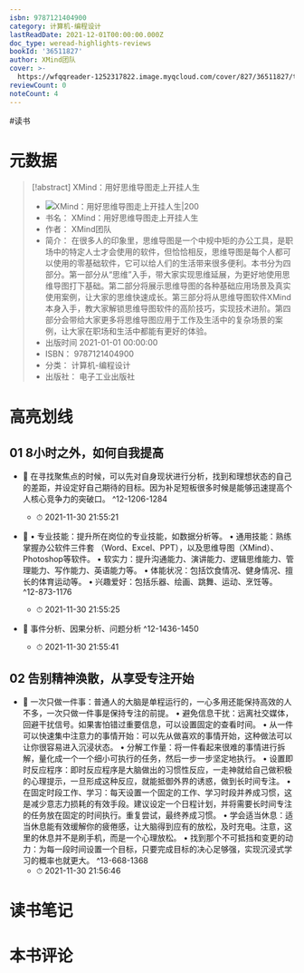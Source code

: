 ```yaml
---
isbn: 9787121404900
category: 计算机-编程设计
lastReadDate: 2021-12-01T00:00:00.000Z
doc_type: weread-highlights-reviews
bookId: '36511827'
author: XMind团队
cover: >-
  https://wfqqreader-1252317822.image.myqcloud.com/cover/827/36511827/t7_36511827.jpg
reviewCount: 0
noteCount: 4
---
```

  #读书
# 元数据
> [!abstract] XMind：用好思维导图走上开挂人生
> - ![ XMind：用好思维导图走上开挂人生|200](https://wfqqreader-1252317822.image.myqcloud.com/cover/827/36511827/t7_36511827.jpg)
> - 书名： XMind：用好思维导图走上开挂人生
> - 作者： XMind团队
> - 简介： 在很多人的印象里，思维导图是一个中规中矩的办公工具，是职场中的特定人士才会使用的软件，但恰恰相反，思维导图是每个人都可以使用的零基础软件，它可以给人们的生活带来很多便利。本书分为四部分。第一部分从“思维”入手，带大家实现思维延展，为更好地使用思维导图打下基础。第二部分将展示思维导图的各种基础应用场景及真实使用案例，让大家的思维快速成长。第三部分将从思维导图软件XMind本身入手，教大家解锁思维导图软件的高阶技巧，实现技术进阶。第四部分会带给大家更多将思维导图应用于工作及生活中的复杂场景的案例，让大家在职场和生活中都能有更好的体验。
> - 出版时间 2021-01-01 00:00:00
> - ISBN： 9787121404900
> - 分类： 计算机-编程设计
> - 出版社： 电子工业出版社

# 高亮划线

## 01 8小时之外，如何自我提高


- 📌 在寻找聚焦点的时候，可以先对自身现状进行分析，找到和理想状态的自己的差距，并设定好自己期待的目标。因为补足短板很多时候是能够迅速提高个人核心竞争力的突破口。 ^12-1206-1284
    - ⏱ 2021-11-30 21:55:21 

- 📌 • 专业技能：提升所在岗位的专业技能，如数据分析等。
• 通用技能：熟练掌握办公软件三件套 （Word、Excel、PPT），以及思维导图（XMind）、Photoshop等软件。
• 软实力：提升沟通能力、演讲能力、逻辑思维能力、管理能力、写作能力、英语能力等。
• 体能状况：包括饮食情况、健身情况、擅长的体育运动等。
• 兴趣爱好：包括乐器、绘画、跳舞、运动、烹饪等。 ^12-873-1176
    - ⏱ 2021-11-30 21:55:25 

- 📌 事件分析、因果分析、问题分析 ^12-1436-1450
    - ⏱ 2021-11-30 21:55:41 
## 02 告别精神涣散，从享受专注开始


- 📌 一次只做一件事：普通人的大脑是单程运行的，一心多用还能保持高效的人不多，一次只做一件事是保持专注的前提。
• 避免信息干扰：远离社交媒体，回避干扰信号。如果害怕错过重要信息，可以设置固定的查看时间。
• 从一件可以快速集中注意力的事情开始：可以先从做喜欢的事情开始，这种做法可以让你很容易进入沉浸状态。
• 分解工作量：将一件看起来很难的事情进行拆解，量化成一个一个细小可执行的任务，然后一步一步坚定地执行。
• 设置即时反应程序：即时反应程序是大脑做出的习惯性反应，一走神就给自己做积极的心理提示，一旦形成这种反应，就能抵御外界的诱惑，做到长时间专注。
• 在固定时段工作、学习：每天设置一个固定的工作、学习时段并养成习惯，这是减少意志力损耗的有效手段。建议设定一个日程计划，并将需要长时间专注的任务放在固定的时间执行。重复尝试，最终养成习惯。
• 学会适当休息：适当休息能有效缓解你的疲倦感，让大脑得到应有的放松，及时充电。注意，这里的休息并不是刷手机，而是一个心理放松。
• 找到那个不可抵挡和变更的动力：为每一段时间设置一个目标，只要完成目标的决心足够强，实现沉浸式学习的概率也就更大。 ^13-668-1368
    - ⏱ 2021-11-30 21:56:46 
# 读书笔记

# 本书评论
